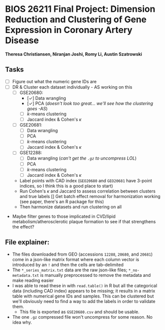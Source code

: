 # BIOS 26211 Final Project: Dimension Reduction and Clustering of Gene Expression in Coronary Artery Disease
**Theresa Christiansen, Niranjan Joshi, Romy Li, Austin Szatrowski**

## Tasks
* [ ] Figure out what the numeric gene IDs are
* [ ] DR & Cluster each dataset individually - AS working on this
    * [ ] GSE20680:
        * [&check;] Data wrangling
        * [&check;] PCA (_doesn't look too great... we'll see how the clustering goes -AS_)
        * [ ] $k$-means clustering
        * [ ] Jaccard index & Cohen's $\kappa$
    * [ ] GSE20681:
        * [ ] Data wrangling
        * [ ] PCA
        * [ ] $k$-means clustering
        * [ ] Jaccard index & Cohen's $\kappa$
    * [ ] GSE12288:
        * [ ] Data wrangling (_can't get the `.gz` to uncompress LOL_)
        * [ ] PCA
        * [ ] $k$-means clustering
        * [ ] Jaccard index & Cohen's $\kappa$
    * Label points with CAD index (`GEO20680` and `GEO20681` have 3-point indices, so I think this is a good place to start)
    * Run Cohen's $\kappa$ and Jaccard to assess correlation between clusters and true labels
[] Get batch effect removal for harmonization working (see paper, there's an R package for this)
    * Then harmonize datasets and run clustering on all
* Maybe filter genes to those implicated in CVD/lipid metabolism/atherosclerotic plaque formation to see if that strengthens the effect?

## File explainer:
* The files downloaded from GEO (accessions `12288`, `20680`, and `20681`) come in a json-like matrix format where each column vector is introduced by an `!` and then the cells are tab-delimited
* The `*_series_matrix.txt` data are the raw json-like files; `*_no-metadata.txt` is manually preprocessed to remove the metadata and make reading easier
* I was able to read these in with `read.table()` in R but all the categorical data (including CAD index) appears to be missing; it results in a matrix table with numerical gene IDs and samples. This can be clustered but we'll obviously need to find a way to add the labels in order to validate them.
    * This file is exported as `GSE20680.csv` and should be usable.
* The one `.gz` compressed file won't uncompress for some reason. No idea why.